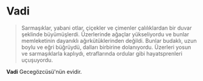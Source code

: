 # Vadi

> Sarmaşıklar, yabani otlar, çiçekler ve çimenler çalılıklardan bir duvar şeklinde büyümüşlerdi. Üzerlerinde ağaçlar yükseliyordu ve bunlar memleketinin dayanıklı ağırkütüklerinden değildi. Bunlar budaklı, uzun boylu ve eğri büğrüydü, dalları birbirine dolanıyordu. Üzerleri yosun ve sarmaşıklarla kaplıydı, etraflarında ordular gibi hayatsprenleri uçuşuyordu.

**Vadi** Gecegözcüsü'nün evidir.
